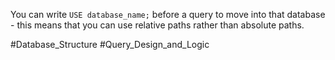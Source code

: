 You can write `USE database_name;` before a query to move into that database - this means that you can use relative paths rather than absolute paths.


#Database_Structure 
#Query_Design_and_Logic 
